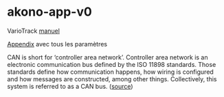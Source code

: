 # akono-app-v0

VarioTrack [manuel](https://www.ffsolar.com/products/pdf/Studer%20Vario%20Track%2065-80%20USER%20MANUAL.pdf)

[Appendix](https://portal.studer-innotec.com/Content/docs/appendix.pdf) avec tous les paramètres



CAN is short for ‘controller area network’. Controller area network is an electronic communication bus defined by the ISO 11898 standards. Those standards define how communication happens, how wiring is configured and how messages are constructed, among other things. Collectively, this system is referred to as a CAN bus. ([source](https://medium.com/@akankshabarde2002/errors-and-messages-in-can-bus-f7b8d838f7d0))

